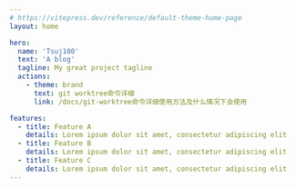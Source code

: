 ```yaml
---
# https://vitepress.dev/reference/default-theme-home-page
layout: home

hero:
  name: 'Tsuj100'
  text: 'A blog'
  tagline: My great project tagline
  actions:
    - theme: brand
      text: git worktree命令详细
      link: /docs/git-worktree命令详细使用方法及什么情况下会使用

features:
  - title: Feature A
    details: Lorem ipsum dolor sit amet, consectetur adipiscing elit
  - title: Feature B
    details: Lorem ipsum dolor sit amet, consectetur adipiscing elit
  - title: Feature C
    details: Lorem ipsum dolor sit amet, consectetur adipiscing elit
---
```

